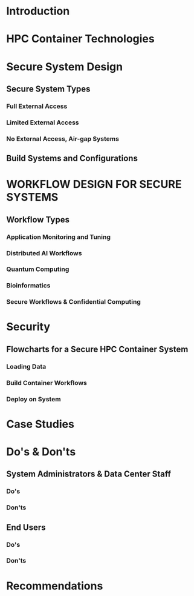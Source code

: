 # Introduction

# HPC Container Technologies

# Secure System Design

## Secure System Types

### Full External Access

### Limited External Access

### No External Access, Air-gap Systems

## Build Systems and Configurations

# WORKFLOW DESIGN FOR SECURE SYSTEMS

## Workflow Types

### Application Monitoring and Tuning

### Distributed AI Workflows

### Quantum Computing

### Bioinformatics

### Secure Workflows & Confidential Computing

# Security

## Flowcharts for a Secure HPC Container System

### Loading Data

### Build Container Workflows

### Deploy on System

# Case Studies

# Do's & Don'ts

## System Administrators & Data Center Staff

### Do's

### Don'ts

## End Users

### Do's

### Don'ts

# Recommendations
